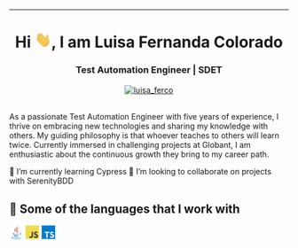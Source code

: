 
<br>

<hr>
<h1 align="center">Hi <img src="https://raw.githubusercontent.com/ABSphreak/ABSphreak/master/gifs/Hi.gif" width="30px">, I am Luisa Fernanda Colorado </h1>
<h3 align="center">Test Automation Engineer | SDET </h3>
<p align="center">
<a href="www.linkedin.com/in/luisa-fernanda-ce-81a399137" target="blank"><img align="center" src="https://github.com/luisaferco/LuisaFerCo/assets/55607953/efd4b363-10c3-4d8f-8b75-e75407709c3a" alt="luisa_ferco" height="30" width="40" text="luisa_ferco"/></a>  
</p>
</p>
<br />
As a passionate Test Automation Engineer with five years of experience, I thrive on embracing new technologies and sharing my knowledge with others. My guiding philosophy is that whoever teaches to others will learn twice. Currently immersed in challenging projects at Globant, I am enthusiastic about the continuous growth they bring to my career path.
<br />

🌱 I’m currently learning Cypress
👯 I’m looking to collaborate on projects with SerenityBDD
<br />
<h2>🚀 Some of the languages that I work with</h2>
<p align="left">
    <img src="https://raw.githubusercontent.com/devicons/devicon/master/icons/java/java-original.svg" alt="java" width="25" height="25" />
    <img src="https://raw.githubusercontent.com/devicons/devicon/master/icons/javascript/javascript-original.svg" alt="javascript" width="25" height="25" />
    <img src="https://raw.githubusercontent.com/devicons/devicon/master/icons/typescript/typescript-original.svg" alt="typescript" width="25" height="25" />
   
</p>
